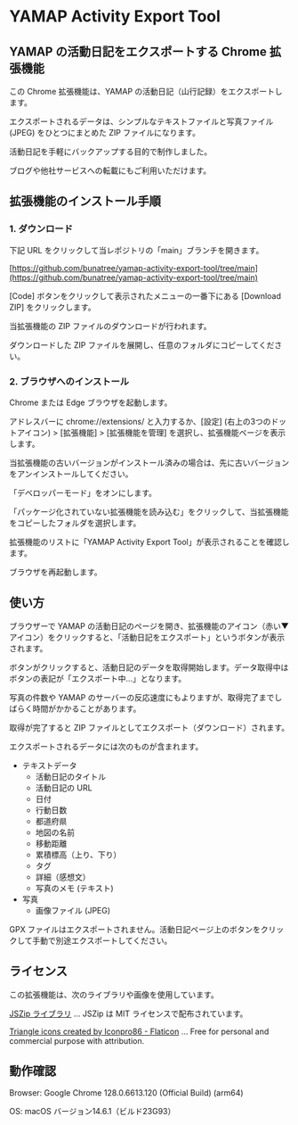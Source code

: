 # YAMAP Activity Export Tool
## YAMAP の活動日記をエクスポートする Chrome 拡張機能

この Chrome 拡張機能は、YAMAP の活動日記（山行記録）をエクスポートします。

エクスポートされるデータは、シンプルなテキストファイルと写真ファイル (JPEG) をひとつにまとめた ZIP ファイルになります。

活動日記を手軽にバックアップする目的で制作しました。

ブログや他社サービスへの転載にもご利用いただけます。

## 拡張機能のインストール手順

### 1. ダウンロード

下記 URL をクリックして当レポジトリの「main」ブランチを開きます。

[https://github.com/bunatree/yamap-activity-export-tool/tree/main](https://github.com/bunatree/yamap-activity-export-tool/tree/main)

[Code] ボタンをクリックして表示されたメニューの一番下にある [Download ZIP] をクリックします。

当拡張機能の ZIP ファイルのダウンロードが行われます。

ダウンロードした ZIP ファイルを展開し、任意のフォルダにコピーしてください。

### 2. ブラウザへのインストール

Chrome または Edge ブラウザを起動します。

アドレスバーに chrome://extensions/ と入力するか、[設定] (右上の3つのドットアイコン) > [拡張機能] > [拡張機能を管理] を選択し、拡張機能ページを表示します。

当拡張機能の古いバージョンがインストール済みの場合は、先に古いバージョンをアンインストールしてください。

「デベロッパーモード」をオンにします。

「パッケージ化されていない拡張機能を読み込む」をクリックして、当拡張機能をコピーしたフォルダを選択します。

拡張機能のリストに「YAMAP Activity Export Tool」が表示されることを確認します。

ブラウザを再起動します。

## 使い方

ブラウザーで YAMAP の活動日記のページを開き、拡張機能のアイコン（赤い▼アイコン）をクリックすると、「活動日記をエクスポート」というボタンが表示されます。

ボタンがクリックすると、活動日記のデータを取得開始します。データ取得中はボタンの表記が「エクスポート中...」となります。

写真の件数や YAMAP のサーバーの反応速度にもよりますが、取得完了までしばらく時間がかかることがあります。

取得が完了すると ZIP ファイルとしてエクスポート（ダウンロード）されます。

エクスポートされるデータには次のものが含まれます。

- テキストデータ
  - 活動日記のタイトル
  - 活動日記の URL
  - 日付
  - 行動日数
  - 都道府県
  - 地図の名前
  - 移動距離
  - 累積標高（上り、下り）
  - タグ
  - 詳細（感想文）
  - 写真のメモ (テキスト)
- 写真
  - 画像ファイル (JPEG)
  
GPX ファイルはエクスポートされません。活動日記ページ上のボタンをクリックして手動で別途エクスポートしてください。

## ライセンス

この拡張機能は、次のライブラリや画像を使用しています。

[JSZip ライブラリ](https://stuk.github.io/jszip/ "JSZip") … JSZip は MIT ライセンスで配布されています。

[Triangle icons created by Iconpro86 - Flaticon](https://www.flaticon.com/free-icons/triangle "triangle icons") … Free for personal and commercial purpose with attribution.

## 動作確認

Browser: Google Chrome 128.0.6613.120 (Official Build) (arm64)

OS: macOS バージョン14.6.1（ビルド23G93）

